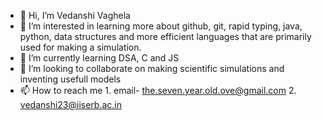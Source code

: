 - 👋 Hi, I’m Vedanshi Vaghela 
- 👀 I’m interested in learning more about github, git, rapid typing, java, python, data structures and more efficient languages that are primarily used for making a simulation. 
- 🌱 I’m currently learning DSA, C and JS
- 💞️ I’m looking to collaborate on making scientific simulations and inventing usefull models
- 📫 How to reach me 1. email- the.seven.year.old.ove@gmail.com 
                      2. vedanshi23@iiserb.ac.in 

<!---
sonjaove/sonjaove is a ✨ special ✨ repository because its `README.md` (this file) appears on your GitHub profile.
You can click the Preview link to take a look at your changes.
--->

